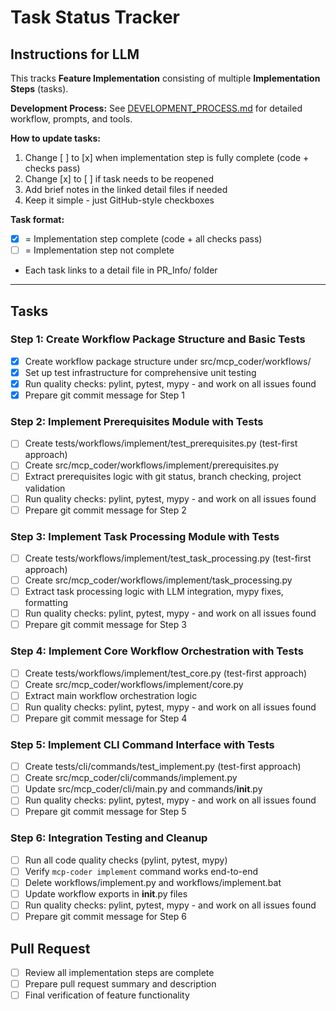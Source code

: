 # Task Status Tracker

## Instructions for LLM

This tracks **Feature Implementation** consisting of multiple **Implementation Steps** (tasks).

**Development Process:** See [DEVELOPMENT_PROCESS.md](./DEVELOPMENT_PROCESS.md) for detailed workflow, prompts, and tools.

**How to update tasks:**
1. Change [ ] to [x] when implementation step is fully complete (code + checks pass)
2. Change [x] to [ ] if task needs to be reopened
3. Add brief notes in the linked detail files if needed
4. Keep it simple - just GitHub-style checkboxes

**Task format:**
- [x] = Implementation step complete (code + all checks pass)
- [ ] = Implementation step not complete
- Each task links to a detail file in PR_Info/ folder

---

## Tasks

### Step 1: Create Workflow Package Structure and Basic Tests
- [x] Create workflow package structure under src/mcp_coder/workflows/
- [x] Set up test infrastructure for comprehensive unit testing
- [x] Run quality checks: pylint, pytest, mypy - and work on all issues found
- [x] Prepare git commit message for Step 1

### Step 2: Implement Prerequisites Module with Tests
- [ ] Create tests/workflows/implement/test_prerequisites.py (test-first approach)
- [ ] Create src/mcp_coder/workflows/implement/prerequisites.py
- [ ] Extract prerequisites logic with git status, branch checking, project validation
- [ ] Run quality checks: pylint, pytest, mypy - and work on all issues found
- [ ] Prepare git commit message for Step 2

### Step 3: Implement Task Processing Module with Tests
- [ ] Create tests/workflows/implement/test_task_processing.py (test-first approach)
- [ ] Create src/mcp_coder/workflows/implement/task_processing.py
- [ ] Extract task processing logic with LLM integration, mypy fixes, formatting
- [ ] Run quality checks: pylint, pytest, mypy - and work on all issues found
- [ ] Prepare git commit message for Step 3

### Step 4: Implement Core Workflow Orchestration with Tests
- [ ] Create tests/workflows/implement/test_core.py (test-first approach)
- [ ] Create src/mcp_coder/workflows/implement/core.py
- [ ] Extract main workflow orchestration logic
- [ ] Run quality checks: pylint, pytest, mypy - and work on all issues found
- [ ] Prepare git commit message for Step 4

### Step 5: Implement CLI Command Interface with Tests
- [ ] Create tests/cli/commands/test_implement.py (test-first approach)
- [ ] Create src/mcp_coder/cli/commands/implement.py
- [ ] Update src/mcp_coder/cli/main.py and commands/__init__.py
- [ ] Run quality checks: pylint, pytest, mypy - and work on all issues found
- [ ] Prepare git commit message for Step 5

### Step 6: Integration Testing and Cleanup
- [ ] Run all code quality checks (pylint, pytest, mypy)
- [ ] Verify `mcp-coder implement` command works end-to-end
- [ ] Delete workflows/implement.py and workflows/implement.bat
- [ ] Update workflow exports in __init__.py files
- [ ] Run quality checks: pylint, pytest, mypy - and work on all issues found
- [ ] Prepare git commit message for Step 6

## Pull Request
- [ ] Review all implementation steps are complete
- [ ] Prepare pull request summary and description
- [ ] Final verification of feature functionality
